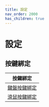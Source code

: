 ```yaml
---
title: 設定
nav_order: 2000
has_children: true
---
```



# 設定


## 按鍵綁定

| 按鍵綁定 |
| --- |
| [鍵盤按鍵綁定](https://samwhelp.github.io/note-about-kde/read/config/keybind.html) |
| [滑鼠按鍵綁定](https://samwhelp.github.io/note-about-kde/read/config/mousebind.html) |
